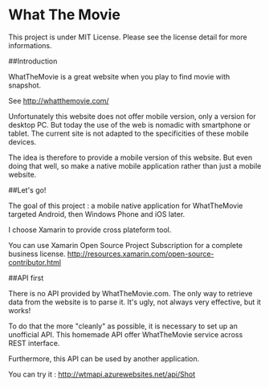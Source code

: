 What The Movie
==========

This project is under MIT License.
Please see the license detail for more informations.


##Introduction

WhatTheMovie is a great website when you play to find movie with snapshot.

  See http://whatthemovie.com/

Unfortunately this website does not offer mobile version, only a version for desktop PC.
But today the use of the web is nomadic with smartphone or tablet.
The current site is not adapted to the specificities of these mobile devices.

The idea is therefore to provide a mobile version of this website.
But even doing that well, so make a native mobile application rather than just a mobile website.


##Let's go!

The goal of this project : a mobile native application for WhatTheMovie targeted Android, then Windows Phone and iOS later.

I choose Xamarin to provide cross plateform tool.

You can use Xamarin Open Source Project Subscription for a complete business license. http://resources.xamarin.com/open-source-contributor.html


##API first

There is no API provided by WhatTheMovie.com.
The only way to retrieve data from the website is to parse it.
It's ugly, not always very effective, but it works!

To do that the more "cleanly" as possible, it is necessary to set up an unofficial API.
This homemade API offer WhatTheMovie service across REST interface.

Furthermore, this API can be used by another application.

You can try it : http://wtmapi.azurewebsites.net/api/Shot
